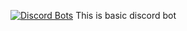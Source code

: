 
[![Discord Bots](https://discordbots.org/api/widget/556168784486858753.svg)](https://discordbots.org/bot/556168784486858753)
This is basic discord bot
